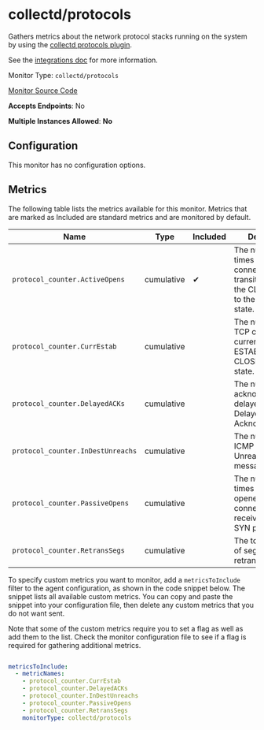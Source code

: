 <!--- GENERATED BY gomplate from scripts/docs/monitor-page.md.tmpl --->

# collectd/protocols

Gathers metrics about the network protocol
stacks running on the system by using the [collectd protocols
plugin](https://collectd.org/wiki/index.php/Plugin:Protocols).

See the [integrations
doc](https://github.com/signalfx/integrations/tree/master/collectd-protocols)
for more information.


Monitor Type: `collectd/protocols`

[Monitor Source Code](https://github.com/signalfx/signalfx-agent/tree/master/internal/monitors/collectd/protocols)

**Accepts Endpoints**: No

**Multiple Instances Allowed**: **No**

## Configuration

This monitor has no configuration options.


## Metrics

The following table lists the metrics available for this monitor. Metrics that are marked as Included are standard metrics and are monitored by default.

| Name | Type | Included | Description |
| ---  | ---  | ---    | ---         |
| `protocol_counter.ActiveOpens` | cumulative | ✔ | The number of times TCP connections transitioned from the CLOSED state to the SYN-SENT state. |
| `protocol_counter.CurrEstab` | cumulative |  | The number of TCP connections currently in either ESTABLISHED or CLOSE-WAIT state. |
| `protocol_counter.DelayedACKs` | cumulative |  | The number of acknowledgements delayed by TCP Delayed Acknowledgement |
| `protocol_counter.InDestUnreachs` | cumulative |  | The number of ICMP Destination Unreachable messages received |
| `protocol_counter.PassiveOpens` | cumulative |  | The number of times that a server opened a connection, due to receiving a TCP SYN packet. |
| `protocol_counter.RetransSegs` | cumulative |  | The total number of segments retransmitted |


To specify custom metrics you want to monitor, add a `metricsToInclude` filter
to the agent configuration, as shown in the code snippet below. The snippet
lists all available custom metrics. You can copy and paste the snippet into
your configuration file, then delete any custom metrics that you do not want
sent.

Note that some of the custom metrics require you to set a flag as well as add
them to the list. Check the monitor configuration file to see if a flag is
required for gathering additional metrics.

```yaml

metricsToInclude:
  - metricNames:
    - protocol_counter.CurrEstab
    - protocol_counter.DelayedACKs
    - protocol_counter.InDestUnreachs
    - protocol_counter.PassiveOpens
    - protocol_counter.RetransSegs
    monitorType: collectd/protocols
```




